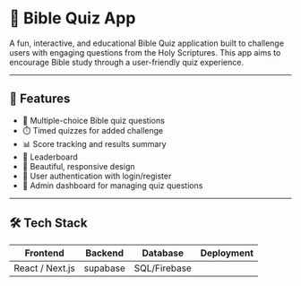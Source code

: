 # 📖 Bible Quiz App

A fun, interactive, and educational Bible Quiz application built to challenge users with engaging questions from the Holy Scriptures. This app aims to encourage Bible study through a user-friendly quiz experience.

---

## 🚀 Features

- 🧠 Multiple-choice Bible quiz questions
- ⏱️ Timed quizzes for added challenge
- 📊 Score tracking and results summary
- 🎯 Leaderboard 
- 🎨 Beautiful, responsive design 
- 🔐 User authentication with login/register
- 📅 Admin dashboard for managing quiz questions

---

## 🛠 Tech Stack

| Frontend         | Backend           | Database    | Deployment       |
|------------------|-------------------|-------------|------------------|
| React / Next.js  |   supabase                | SQL/Firebase | 





